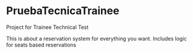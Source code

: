 # PruebaTecnicaTrainee
Project for Trainee Technical Test

This is about a reservation system for everything you want. Includes logic for seats based reservations 
